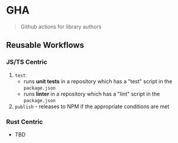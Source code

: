 # GHA

> Github actions for library authors

## Reusable Workflows

### JS/TS Centric

1. `test`
    - runs **unit tests** in a repository which has a "test" script in the `package.json`
    - runs **linter** in a repository which has a "lint" script in the `package.json`
2. `publish` - releases to NPM if the appropriate conditions are met

### Rust Centric

- TBD
